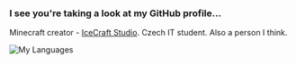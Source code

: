 ### I see you're taking a look at my GitHub profile...
Minecraft creator - [IceCraft Studio](https://icecraft.studio/).
Czech IT student.
Also a person I think.

![My Languages](https://github-readme-stats.vercel.app/api/top-langs/?username=PavelDobCZ23)
